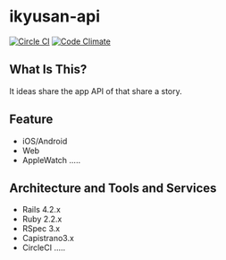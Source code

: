 # ikyusan-api

[![Circle CI](https://circleci.com/gh/sekainohajimari/ikyusan-api.svg?style=svg)](https://circleci.com/gh/sekainohajimari/ikyusan-api)
[![Code Climate](https://codeclimate.com/github/sekainohajimari/ikyusan-api/badges/gpa.svg)](https://codeclimate.com/github/sekainohajimari/ikyusan-api)



## What Is This?
It ideas share the app API of that share a story.



## Feature
* iOS/Android
* Web
* AppleWatch
.....



## Architecture and Tools and Services
* Rails 4.2.x
* Ruby 2.2.x
* RSpec 3.x
* Capistrano3.x
* CircleCI
.....
